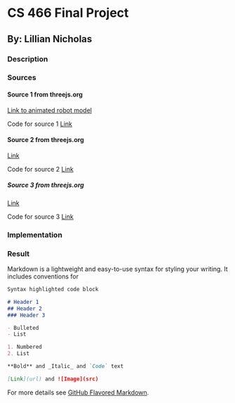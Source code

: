 # CS 466 Final Project
## By: Lillian Nicholas

### Description

### Sources

#### Source 1 from threejs.org
[Link to animated robot model](https://threejs.org/examples/#webgl_animation_skinning_morph)

Code for source 1
[Link](https://github.com/mrdoob/three.js/blob/master/examples/webgl_animation_skinning_morph.html)

#### Source 2 from threejs.org
[Link](https://threejs.org/examples/#webgl_lights_hemisphere)

Code for source 2
[Link](https://github.com/mrdoob/three.js/blob/master/examples/webgl_lights_hemisphere.html)

##### Source 3 from threejs.org
[Link](https://threejs.org/examples/?q=par#webgl_buffergeometry_custom_attributes_particles)

Code for source 3
[Link](https://github.com/mrdoob/three.js/blob/master/examples/webgl_buffergeometry_custom_attributes_particles.html)

### Implementation

### Result




Markdown is a lightweight and easy-to-use syntax for styling your writing. It includes conventions for

```markdown
Syntax highlighted code block

# Header 1
## Header 2
### Header 3

- Bulleted
- List

1. Numbered
2. List

**Bold** and _Italic_ and `Code` text

[Link](url) and ![Image](src)
```

For more details see [GitHub Flavored Markdown](https://guides.github.com/features/mastering-markdown/).
